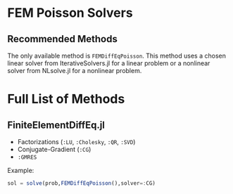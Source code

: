 # FEM Poisson Solvers

## Recommended Methods

The only available method is `FEMDiffEqPoisson`. This method uses a chosen linear
solver from IterativeSolvers.jl for a linear problem or a nonlinear solver
from NLsolve.jl for a nonlinear problem.

# Full List of Methods

## FiniteElementDiffEq.jl

* Factorizations (`:LU`, `:Cholesky`, `:QR`, `:SVD`)
* Conjugate-Gradient (`:CG`)
* `:GMRES`

Example:

```julia
sol = solve(prob,FEMDiffEqPoisson(),solver=:CG)
```
